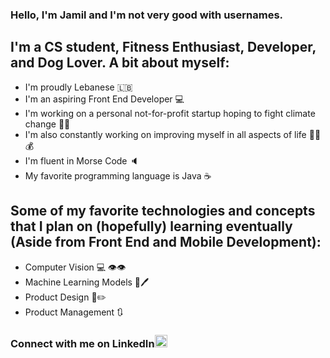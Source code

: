 ### Hello, I'm Jamil and I'm not very good with usernames. 

## I'm a CS student, Fitness Enthusiast, Developer, and Dog Lover. A bit about myself: 
- I'm proudly Lebanese 🇱🇧
- I'm an aspiring Front End Developer 💻
- I'm working on a personal not-for-profit startup hoping to fight climate change 🌲🐋
- I'm also constantly working on improving myself in all aspects of life 💪🧠💰
- I'm fluent in Morse Code 🔈
- My favorite programming language is Java ☕ 

## Some of my favorite technologies and concepts that I plan on (hopefully) learning eventually (Aside from Front End and Mobile Development):
- Computer Vision 💻 👁️👁️
- Machine Learning Models 🤖🖊️
- Product Design 🎨✏️
- Product Management 🔃

### Connect with me on LinkedIn[<img alt="linkedin" width="20px" src="https://cdn-icons-png.flaticon.com/512/174/174857.png"/>](https://www.linkedin.com/in/jamil-awada-864442230/)
